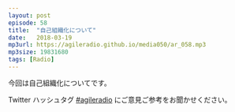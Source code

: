 ```yaml
---
layout: post
episode: 58
title:  "自己組織化について"
date:   2018-03-19
mp3url: https://agileradio.github.io/media050/ar_058.mp3
mp3size: 19831680
tags: [Radio]
---
```


今回は自己組織化についてです。

Twitter ハッシュタグ [#agileradio](https://twitter.com/intent/tweet?hashtags=agileradio) にご意見ご参考をお聞かせください。

